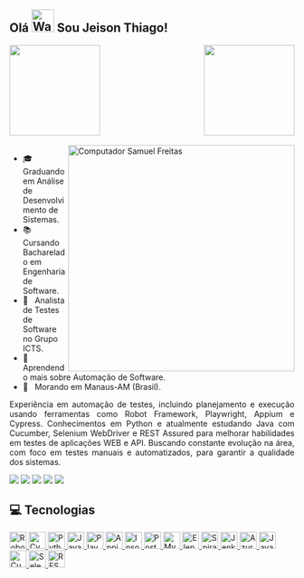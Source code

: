 ## Olá </a><img src="https://raw.githubusercontent.com/Tarikul-Islam-Anik/Animated-Fluent-Emojis/master/Emojis/Hand%20gestures/Waving%20Hand.png" alt="Waving Hand" width="40" height="40" /> Sou Jeison Thiago!

<div>
  <img  height="160em" src="https://github-readme-stats.vercel.app/api?username=jeisonthiago&show_icons=true&theme=tokyonight"/>
  <img align="right" height="160em" src="https://github-readme-stats.vercel.app/api/top-langs/?username=jeisonthiago&theme=tokyonight&hide_border=false&layout=compact"/>
</div>
<br>

<img src="https://raw.githubusercontent.com/MicaelliMedeiros/micaellimedeiros/master/image/computer-illustration.png" min-width="400px" max-width="400px" width="400px" align="right" alt="Computador Samuel Freitas">

<p align="left"> 
  <ul>
    <li>🎓 &nbsp; Graduando em Análise de Desenvolvimento de Sistemas.</li>
    <li>📚 &nbsp; Cursando Bacharelado em Engenharia de Software.</li>
    <li>💼 &nbsp; Analista de Testes de Software no Grupo ICTS.</li>
    <li>📘 &nbsp; Aprendendo mais sobre Automação de Software.</li>
    <li>📍 &nbsp; Morando em Manaus-AM (Brasil). </li>
  </ul>
</p>

<p align="justify"> 
Experiência em automação de testes, incluindo planejamento e execução usando ferramentas como Robot Framework, Playwright, Appium e Cypress. Conhecimentos em Python e atualmente estudando Java com Cucumber, Selenium WebDriver e REST Assured para melhorar habilidades em testes de aplicações WEB e API. Buscando constante evolução na área, com foco em testes manuais e automatizados, para garantir a qualidade dos sistemas.
</p>

<a href="https://www.linkedin.com/in/jeisonthiago" target="_blank"><img src="https://img.shields.io/badge/-LinkedIn-%230077B5?style=for-the-badge&logo=linkedin&logoColor=white" target="_blank"></a>
<a href="https://instagram.com/qajeison" target="_blank"><img src="https://img.shields.io/badge/Instagram-E4405F?style=for-the-badge&logo=instagram&logoColor=white" target="_blank"></a>
<a href="https://gitlab.com/jeisonthiago" target="_blank"><img src="https://img.shields.io/badge/GitLab-330F63?style=for-the-badge&logo=gitlab&logoColor=white" target="_blank"></a>
<a href="https://medium.com/@jeisonthiago" target="_blank"><img src="https://img.shields.io/badge/medium-%2312100E.svg?&style=for-the-badge&logo=medium&logoColor=white" target="_blank"></a>
<a href = "mailto:jeisonthiago.qa@gmail.com"><img src="https://img.shields.io/badge/Gmail-D14836?style=for-the-badge&logo=gmail&logoColor=white" target="_blank"></a>

## 💻 Tecnologias

<div>
</a> <a href="https://robotframework.org/" target=_blank" rel"noreferrer"> <img alt="Robot Framework" height="30" width="30" src="https://seeklogo.com/images/R/robot-framework-logo-FED576FF0B-seeklogo.com.png">
</a> <a href="https://www.cypress.io/" target=_blank" rel"noreferrer"> <img alt="Cypress" height="30" width="30" src="https://i0.wp.com/blog.knoldus.com/wp-content/uploads/2022/03/cypress.png?w=364&ssl=1">
</a> <a href="https://www.python.org/" target=_blank" rel"noreferrer"> <img alt="Python" height="30" width="30" src="https://seeklogo.com/images/P/python-logo-A32636CAA3-seeklogo.com.png">
</a> <a href="https://www.javascript.com/" target=_blank" rel"noreferrer"> <img alt="Javascript" height="30" width="30" src="https://seeklogo.com/images/J/javascript-js-logo-2949701702-seeklogo.com.png">
</a> <a href="https://playwright.dev/" target=_blank" rel"noreferrer"> <img alt="Playwright" height="30" width="30" src="https://seeklogo.com/images/P/playwright-logo-22FA8B9E63-seeklogo.com.png">
</a> <a href="https://appium.io/" target=_blank" rel"noreferrer"> <img alt="Appium" height="30" width="30" src="https://seeklogo.com/images/A/appium-logo-2AB368AF4A-seeklogo.com.png">
</a> <a href="https://insomnia.rest/download" target=_blank" rel"noreferrer"> <img alt="Insomnia" height="30" width="30" src="https://seeklogo.com/images/I/insomnia-logo-A35E09EB19-seeklogo.com.png">
</a> <a href="https://www.postman.com/" target=_blank" rel"noreferrer"> <img alt="Postman" height="30" width="30" src="https://seeklogo.com/images/P/postman-logo-0087CA0D15-seeklogo.com.png">
</a> <a href="https://www.mysql.com/" target=_blank" rel"noreferrer"> <img alt="MySQL" height="30" width="30" src="https://seeklogo.com/images/M/mysql-logo-69B39F7D18-seeklogo.com.png">
</a> <a href="https://www.elephantsql.com/" target=_blank" rel"noreferrer"> <img alt="ElephantSQL" height="30" width="30" src="https://upload.wikimedia.org/wikipedia/commons/thumb/2/29/Postgresql_elephant.svg/1200px-Postgresql_elephant.svg.png">
</a> <a href="https://www.inflectra.com/" target=_blank" rel"noreferrer"> <img alt="SpiraTest" height="30" width="30" src="https://www.inflectra.com/Images/Media-Kit/inflectra-icon-transparent.png">
</a> <a href="https://www.jenkins.io/" target=_blank" rel"noreferrer"> <img alt="Jenkins" height="30" width="30" src="https://upload.wikimedia.org/wikipedia/commons/e/e9/Jenkins_logo.svg">
</a> <a href="https://azure.microsoft.com/en-us/products/devops/" target=_blank" rel"noreferrer"> <img alt="Azure DevOps" height="30" width="30" src="https://seeklogo.com/images/A/azure-devops-logo-E7364216A7-seeklogo.com.png">
</a> <a href="https://www.java.com/" target=_blank" rel"noreferrer"> <img alt="Java" height="30" width="30" src="https://seeklogo.com/images/J/java-logo-7F8B35BAB3-seeklogo.com.png">
</a> <a href="https://cucumber.io/" target=_blank" rel"noreferrer"> <img alt="Cucumber" height="30" width="30" src="https://seeklogo.com/images/C/cucumber-logo-D727C551CE-seeklogo.com.png">
</a> <a href="https://www.selenium.dev/" target=_blank" rel"noreferrer"> <img alt="Selenium WebDriver" height="30" width="30" src="https://seeklogo.com/images/S/selenium-logo-A1B53CEFB0-seeklogo.com.png">
</a> <a href="https://rest-assured.io/" target=_blank" rel"noreferrer"> <img alt="REST Assured" height="30" width="30" src="https://rest-assured.io/img/logo-transparent.png">
</div>
